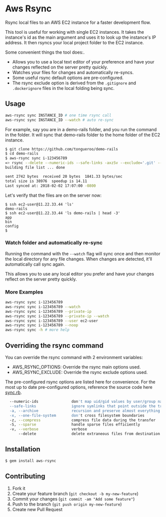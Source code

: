 # Aws Rsync

Rsync local files to an AWS EC2 instance for a faster development flow.

This tool is useful for working with single EC2 instances.  It takes the instance's id as the main argument and uses it to look up the instance's IP address. It then rsyncs your local project folder to the EC2 instance.

Some convenient things the tool does:.

* Allows you to use a local text editor of your preference and have your changes reflected on the server pretty quickly.
* Watches your files for changes and automatically re-syncs.
* Some useful rsync default options are pre-configured.
* The rsync exclude option is derived from the `.gitignore` and `.dockerignore` files in the local folding being sync.

## Usage

```sh
aws-rsync sync INSTANCE_ID # one time rsync call
aws-rsync sync INSTANCE_ID --watch # auto re-sync
```

For example, say you are in a demo-rails folder, and you run the command in the folder.  It will sync that demo-rails folder to the home folder of the EC2 instance.

```sh
$ git clone https://github.com/tongueroo/demo-rails
$ cd demo-rails
$ aws-rsync sync i-123456789
=> rsync --delete --numeric-ids --safe-links -axzSv --exclude='.git' --exclude='tmp' --exclude='log' --exclude='/.bundle' --exclude='/log/*' --exclude='/tmp/*' --exclude='!/log/.keep' --exclude='!/tmp/.keep' --exclude='/node_modules' --exclude='/yarn-error.log' --exclude='.byebug_history' --exclude='config/database.yml' ./ ec2-user@11.22.33.44:demo-rails
building file list ... done

sent 2742 bytes  received 20 bytes  1841.33 bytes/sec
total size is 38976  speedup is 14.11
Last synced at: 2018-02-02 17:07:00 -0800
```

Let's verify that the files are on the server now:

```
$ ssh ec2-user@11.22.33.44 'ls'
demo-rails
$ ssh ec2-user@11.22.33.44 'ls demo-rails | head -3'
app
bin
config
$
```

### Watch folder and automatically re-sync

Running the command with the `--watch` flag will sync once and then monitor the local directory for any file changes. When changes are detected, it'll automatically call sync again.

This allows you to use any local editor you prefer and have your changes reflect on the server pretty quickly.

### More Examples

```sh
aws-rsync sync i-123456789
aws-rsync sync i-123456789 --watch
aws-rsync sync i-123456789 --private-ip
aws-rsync sync i-123456789 --private-ip --watch
aws-rsync sync i-123456789 --user ec2-user
aws-rsync sync i-123456789 --noop
aws-rsync sync -h # more help
```

## Overriding the rsync command

You can override the rsync command with 2 environment variables:

* AWS\_RSYNC_OPTIONS: Override the rsync main options used.
* AWS\_RSYNC_EXCLUDE: Override the rsync exclude options used.

The pre-configured rsync options are listed here for convenience. For the most up to date pre-configured options, reference the source code here [sync.rb](lib/aws_rsync/sync.rb).

```sh
  --numeric-ids               don't map uid/gid values by user/group name
  --safe-links                ignore symlinks that point outside the tree
  -a, --archive               recursion and preserve almost everything (-rlptgoD)
  -x, --one-file-system       don't cross filesystem boundaries
  -z, --compress              compress file data during the transfer
  -S, --sparse                handle sparse files efficiently
  -v, --verbose               verbose
      --delete                delete extraneous files from destination dirs
```

## Installation

```sh
$ gem install aws-rsync
```

## Contributing

1. Fork it
2. Create your feature branch (`git checkout -b my-new-feature`)
3. Commit your changes (`git commit -am "Add some feature"`)
4. Push to the branch (`git push origin my-new-feature`)
5. Create new Pull Request
